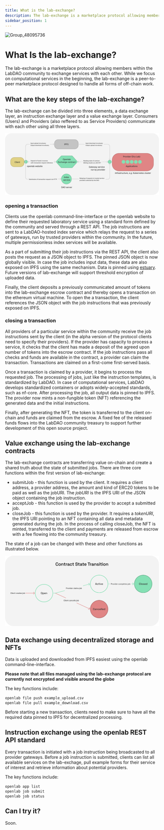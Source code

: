 ```yaml
---
title: What is the lab-exchange?
description: The lab-exchange is a marketplace protocol allowing members within the LabDAO community to exchange services with each other.
sidebar_position: 1
---
```

![Group_48095736](https://user-images.githubusercontent.com/18559148/169604391-e8cb4e89-44f0-4aae-84fa-c639b2c647ab.png)

# What Is the lab-exchange?
The lab-exchange is a marketplace protocol allowing members within the LabDAO community to exchange services with each other. While we focus on computational services in the beginning, the lab-exchange is a peer-to-peer marketplace protocol designed to handle all forms of off-chain work. 

## What are the key steps of the lab-exchange?
The lab-exchange can be divided into three elements, a data exchange layer, an instruction exchange layer and a value exchange layer. Consumers (Users) and Providers (also reffered to as Service Providers) communicate with each other using all three layers. 

![](https://github.com/labdao/assets/blob/main/openlab_exchange/Group%203.png?raw=true)

### opening a transaction
Clients use the openlab command-line-interface or the openlab website to define their requested laboratory service using a standard form defined by the community and served through a REST API. The job instructions are sent to a LabDAO-hosted index service which relays the request to a series of gateways, run by trusted providers within the community. In the future, multiple permissionless index services will be available. 

As a part of submitting their job instructions via the REST API, the client also posts the request as a JSON object to IPFS. The pinned JSON object is now globally visible. In case the job includes input data, these data are also exposed on IPFS using the same mechanism. Data is pinned using [estuary](https://estuary.tech/). Future versions of lab-exchange will support threshold encryption of uploaded data.

Finally, the client deposits a previously communicated amount of tokens into the lab-exchange escrow contract and thereby opens a transaction on the ethereum virtual machine. To open the a transaction, the client references the JSON object with the job instructions that was previously exposed on IPFS.

### closing a transaction
All providers of a particular service within the community receive the job instructions sent by the client (in the alpha version of the protocol clients need to specify their providers). If the provider has capacity to process a service, it checks that the client has made a deposit of the agreed upon number of tokens into the escrow contract. If the job instructions pass all checks and funds are available in the contract, a provider can claim the transaction. Transactions are claimed on a first-come first-served basis.  

Once a transaction is claimed by a provider, it begins to process the requested job. The processing of jobs, just like the instruction templates, is standardized by LabDAO. In case of computational services, LabDAO develops standardized containers or adopts widely-accepted standards, such as nf-core. After processing the job, all output data is pinned to IPFS. The provider now mints a non-fungible token (NFT) referencing the generated data and the initial instructions.

Finally, after generating the NFT, the token is transferred to the client on-chain and funds are claimed from the escrow. A fixed fee of the released funds flows into the LabDAO community treasury to support further development of this open source project. 

## Value exchange using the lab-exchange contracts
The lab-exchange contracts are transferring value on-chain and create a shared truth about the state of submitted jobs. There are three core functions within the first version of lab-exchange: 

* submitJob - this function is used by the client. It requires a client address, a provider address, the amount and kind of ERC20 tokens to be paid as well as the jobURI. The *jobURI* is the IPFS URI of the JSON object containing the job instruction.
* acceptJob - this function is used by the provider to accept a submitted job. 
* closeJob - this function is used by the provider. It requires a *tokenURI*, the IPFS URI pointing to an NFT containing all data and metadata generated during the job. In the process of calling closeJob, the NFT is minted, transferred to the client and payments are released from escrow with a fee flowing into the community treasury.

The state of a job can be changed with these and other functions as illustrated below.

![lab-exchange_state](https://github.com/labdao/assets/blob/main/openlab_exchange/state_transition.png?raw=true)

## Data exchange using decentralized storage and NFTs
Data is uploaded and downloaded from IPFS easiest using the openlab command-line-interface. 

**Please note that all files managed using the lab-exchange protocol are currently not encrypted and visible around the globe**

The key functions include: 
```
openlab file push example_upload.csv
openlab file pull example_download.csv
```
Before starting a new transaction, clients need to make sure to have all the required data pinned to IPFS for decentralized processing.

## Instruction exchange using the openlab REST API standard
Every transaction is initiated with a job instruction being broadcasted to all provider gateways.
Before a job instruction is submitted, clients can list all available services on the lab-exchage, pull example forms for their service of interest and retrieve information about potential providers.

The key functions include: 
```
openlab app list 
openlab job submit
openlab job status
```

## Can I try it? 
Soon.
